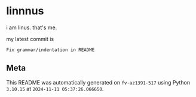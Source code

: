 # linnnus

i am linus. that's me.

my latest commit is

```
Fix grammar/indentation in README
```

## Meta

This README was automatically generated on `fv-az1391-517` using Python
`3.10.15` at `2024-11-11 05:37:26.066650`.
